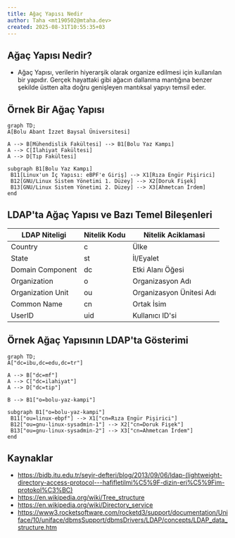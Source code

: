 ```yaml
---
title: Ağaç Yapısı Nedir
author: Taha <mt190502@mtaha.dev>
created: 2025-08-31T10:55:35+03
---
```

## Ağaç Yapısı Nedir?

- Ağaç Yapısı, verilerin hiyerarşik olarak organize edilmesi için kullanılan bir yapıdır. Gerçek hayattaki gibi ağacın dallanma mantığına benzer şekilde üstten alta doğru genişleyen mantıksal yapıyı temsil eder.

## Örnek Bir Ağaç Yapısı

```mermaid
graph TD;
A[Bolu Abant İzzet Baysal Üniversitesi]

A --> B[Mühendislik Fakültesi] --> B1[Bolu Yaz Kampı]
A --> C[İlahiyat Fakültesi]
A --> D[Tıp Fakültesi]

subgraph B1[Bolu Yaz Kampı]
 B11[Linux'un İç Yapısı: eBPF'e Giriş] --> X1[Rıza Engür Pişirici]
 B12[GNU/Linux Sistem Yönetimi 1. Düzey] --> X2[Doruk Fişek]
 B13[GNU/Linux Sistem Yönetimi 2. Düzey] --> X3[Ahmetcan İrdem]
end
```

## LDAP'ta Ağaç Yapısı ve Bazı Temel Bileşenleri

| LDAP Niteligi     | Nitelik Kodu | Nitelik Aciklamasi       |
| ----------------- | ------------ | ------------------------ |
| Country           | c            | Ülke                     |
| State             | st           | İl/Eyalet                |
| Domain Component  | dc           | Etki Alanı Öğesi         |
| Organization      | o            | Organizasyon Adı         |
| Organization Unit | ou           | Organizasyon Ünitesi Adı |
| Common Name       | cn           | Ortak İsim               |
| UserID            | uid          | Kullanıcı ID'si          |

## Örnek Ağaç Yapısının LDAP'ta Gösterimi

```mermaid
graph TD;
A["dc=ibu,dc=edu,dc=tr"]

A --> B["dc=mf"]
A --> C["dc=ilahiyat"]
A --> D["dc=tip"]

B --> B1["o=bolu-yaz-kampi"]

subgraph B1["o=bolu-yaz-kampi"]
 B11["ou=linux-ebpf"] --> X1["cn=Rıza Engür Pişirici"]
 B12["ou=gnu-linux-sysadmin-1"] --> X2["cn=Doruk Fişek"]
 B13["ou=gnu-linux-sysadmin-2"] --> X3["cn=Ahmetcan İrdem"]
end
```

## Kaynaklar

- <https://bidb.itu.edu.tr/seyir-defteri/blog/2013/09/06/ldap-(lightweight-directory-access-protocol---hafifletilmi%C5%9F-dizin-eri%C5%9Fim-protokol%C3%BC)>
- <https://en.wikipedia.org/wiki/Tree_structure>
- <https://en.wikipedia.org/wiki/Directory_service>
- <https://www3.rocketsoftware.com/rocketd3/support/documentation/Uniface/10/uniface/dbmsSupport/dbmsDrivers/LDAP/concepts/LDAP_data_structure.htm>
